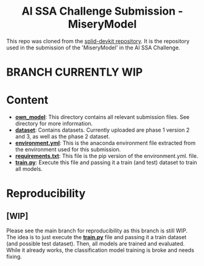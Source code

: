 
<div align="center">

# AI SSA Challenge Submission - MiseryModel 

</div>

<div align="left">

This repo was cloned from the [splid-devkit repository](https://github.com/ARCLab-MIT/splid-devkit). It is the repository used in the submission of the 
'MiseryModel' in the AI SSA Challenge.

# BRANCH CURRENTLY WIP

# Content
- [**own_model**](./own_model): This directory contains all relevant submission files. See directory for more information.
- [**dataset**](./dataset): Contains datasets. Currently uploaded are phase 1 version 2 and 3, as well as the phase 2
dataset.
- [**environment.yml**](./environment.yml): This is the anaconda environment file extracted from the environment used 
for this submission.
- [**requirements.txt**](./requirements.txt): This file is the pip version of the environment.yml.
file.
- [**train.py**](./train.py): Execute this file and passing it a train (and test) dataset to train all models. 

# Reproducibility
## [WIP]
Please see the main branch for reproducibility as this branch is still WIP. The idea is to just execute the 
[**train.py**](./train.py) file and passing it a train dataset (and possible test dataset). Then, all models are trained
and evaluated. While it already works, the classification model training is broke and needs fixing. 


</div>